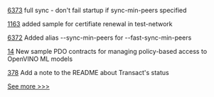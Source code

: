 
[6373](https://github.com/hyperledger/besu/pull/6373) full sync - don't fail startup if sync-min-peers specified

[1163](https://github.com/hyperledger/fabric-samples/pull/1163) added sample for certifiate renewal in test-network

[6372](https://github.com/hyperledger/besu/pull/6372) Added alias --sync-min-peers for --fast-sync-min-peers

[14](https://github.com/hyperledger-labs/pdo-contracts/pull/14) New sample PDO contracts for managing policy-based access to OpenVINO ML models

[378](https://github.com/hyperledger/transact/pull/378) Add a note to the README about Transact's status


[See more >>>](https://start-here.hyperledger.org/pull-requests)
